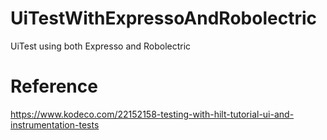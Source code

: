 # UiTestWithExpressoAndRobolectric
UiTest using both Expresso and Robolectric

# Reference
https://www.kodeco.com/22152158-testing-with-hilt-tutorial-ui-and-instrumentation-tests
